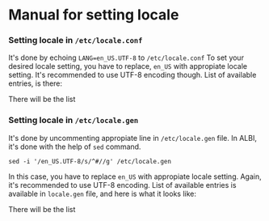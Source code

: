 # Manual for setting locale

### Setting locale in `/etc/locale.conf`

It's done by echoing `LANG=en_US.UTF-8` to `/etc/locale.conf`
To set your desired locale setting, you have to replace, `en_US` with appropiate locale setting. It's recommended to use UTF-8 encoding though. List of available entries, is there:

There will be the list

### Setting locale in `/etc/locale.gen`

It's done by uncommenting appropiate line in `/etc/locale.gen` file. In ALBI, it's done with the help of `sed` command.
```
sed -i '/en_US.UTF-8/s/^#//g' /etc/locale.gen
```
In this case, you have to replace `en_US` with appropiate locale setting. Again, it's recommended to use UTF-8 encoding. List of available entries is available in `locale.gen` file, and here is what it looks like:

There will be the list
